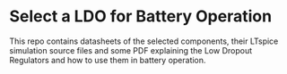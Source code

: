 # Select a LDO for Battery Operation
This repo contains datasheets of the selected components, their LTspice simulation source files and some PDF explaining the Low Dropout Regulators and how to use them in battery operation. 
